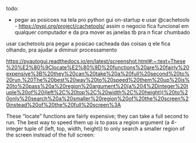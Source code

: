 todo:

- pegar as posicoes na tela pro python gui on-startup e usar @cachetools - https://pypi.org/project/cachetools/
assim o negocio fica funcional em qualquer computador e da pra mover as janelas tb pra n ficar chumbado


usar cachetools pra pegar a posicao cacheada das coisas q ele fica olhando, pra ajudar a diminuir processamento

https://pyautogui.readthedocs.io/en/latest/screenshot.html#:~:text=These%20%E2%80%9Clocate%E2%80%9D%20functions%20are%20fairly%20expensive%3B%20they%20can%20take%20a%20full%20second%20to%20run.%20The%20best%20way%20to%20speed%20them%20up%20is%20to%20pass%20a%20region%20argument%20(a%204%2Dinteger%20tuple%20of%20(left%2C%20top%2C%20width%2C%20height))%20to%20only%20search%20a%20smaller%20region%20of%20the%20screen%20instead%20of%20the%20full%20screen%3A

These “locate” functions are fairly expensive; they can take a full second to run.
The best way to speed them up is to pass a region argument (a 4-integer tuple of (left, top, width, height)) to only search a smaller region of the screen instead of the full screen: